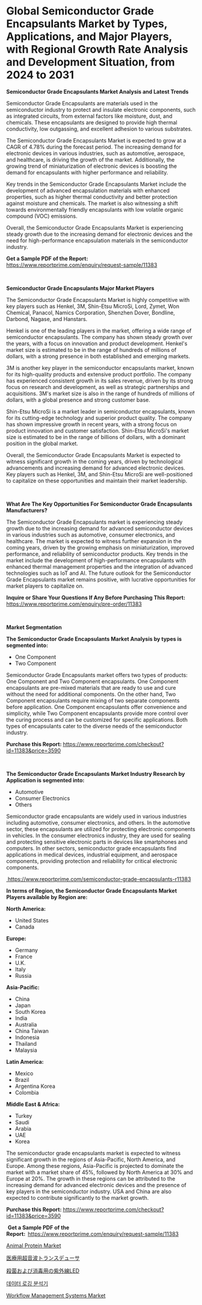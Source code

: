 <p><h1>Global Semiconductor Grade Encapsulants Market by Types, Applications, and Major Players, with Regional Growth Rate Analysis and Development Situation, from 2024 to 2031</h1></p><p><strong>Semiconductor Grade Encapsulants Market Analysis and Latest Trends</strong></p>
<p><p>Semiconductor Grade Encapsulants are materials used in the semiconductor industry to protect and insulate electronic components, such as integrated circuits, from external factors like moisture, dust, and chemicals. These encapsulants are designed to provide high thermal conductivity, low outgassing, and excellent adhesion to various substrates.</p><p>The Semiconductor Grade Encapsulants Market is expected to grow at a CAGR of 4.78% during the forecast period. The increasing demand for electronic devices in various industries, such as automotive, aerospace, and healthcare, is driving the growth of the market. Additionally, the growing trend of miniaturization of electronic devices is boosting the demand for encapsulants with higher performance and reliability.</p><p>Key trends in the Semiconductor Grade Encapsulants Market include the development of advanced encapsulation materials with enhanced properties, such as higher thermal conductivity and better protection against moisture and chemicals. The market is also witnessing a shift towards environmentally friendly encapsulants with low volatile organic compound (VOC) emissions.</p><p>Overall, the Semiconductor Grade Encapsulants Market is experiencing steady growth due to the increasing demand for electronic devices and the need for high-performance encapsulation materials in the semiconductor industry.</p></p>
<p><strong>Get a Sample PDF of the Report:&nbsp;</strong> <a href="https://www.reportprime.com/enquiry/request-sample/11383">https://www.reportprime.com/enquiry/request-sample/11383</a></p>
<p>&nbsp;</p>
<p><strong>Semiconductor Grade Encapsulants Major Market Players</strong></p>
<p><p>The Semiconductor Grade Encapsulants Market is highly competitive with key players such as Henkel, 3M, Shin-Etsu MicroSi, Lord, Zymet, Won Chemical, Panacol, Namics Corporation, Shenzhen Dover, Bondline, Darbond, Nagase, and Hanstars. </p><p>Henkel is one of the leading players in the market, offering a wide range of semiconductor encapsulants. The company has shown steady growth over the years, with a focus on innovation and product development. Henkel's market size is estimated to be in the range of hundreds of millions of dollars, with a strong presence in both established and emerging markets.</p><p>3M is another key player in the semiconductor encapsulants market, known for its high-quality products and extensive product portfolio. The company has experienced consistent growth in its sales revenue, driven by its strong focus on research and development, as well as strategic partnerships and acquisitions. 3M's market size is also in the range of hundreds of millions of dollars, with a global presence and strong customer base.</p><p>Shin-Etsu MicroSi is a market leader in semiconductor encapsulants, known for its cutting-edge technology and superior product quality. The company has shown impressive growth in recent years, with a strong focus on product innovation and customer satisfaction. Shin-Etsu MicroSi's market size is estimated to be in the range of billions of dollars, with a dominant position in the global market.</p><p>Overall, the Semiconductor Grade Encapsulants Market is expected to witness significant growth in the coming years, driven by technological advancements and increasing demand for advanced electronic devices. Key players such as Henkel, 3M, and Shin-Etsu MicroSi are well-positioned to capitalize on these opportunities and maintain their market leadership.</p></p>
<p>&nbsp;</p>
<p><strong>What Are The Key Opportunities For Semiconductor Grade Encapsulants Manufacturers?</strong></p>
<p><p>The Semiconductor Grade Encapsulants market is experiencing steady growth due to the increasing demand for advanced semiconductor devices in various industries such as automotive, consumer electronics, and healthcare. The market is expected to witness further expansion in the coming years, driven by the growing emphasis on miniaturization, improved performance, and reliability of semiconductor products. Key trends in the market include the development of high-performance encapsulants with enhanced thermal management properties and the integration of advanced technologies such as IoT and AI. The future outlook for the Semiconductor Grade Encapsulants market remains positive, with lucrative opportunities for market players to capitalize on.</p></p>
<p><strong>Inquire or Share Your Questions If Any Before Purchasing This Report:</strong> <a href="https://www.reportprime.com/enquiry/pre-order/11383">https://www.reportprime.com/enquiry/pre-order/11383</a></p>
<p>&nbsp;</p>
<p><strong>Market Segmentation</strong></p>
<p><strong>The Semiconductor Grade Encapsulants Market Analysis by types is segmented into:</strong></p>
<p><ul><li>One Component</li><li>Two Component</li></ul></p>
<p><p>Semiconductor Grade Encapsulants market offers two types of products: One Component and Two Component encapsulants. One Component encapsulants are pre-mixed materials that are ready to use and cure without the need for additional components. On the other hand, Two Component encapsulants require mixing of two separate components before application. One Component encapsulants offer convenience and simplicity, while Two Component encapsulants provide more control over the curing process and can be customized for specific applications. Both types of encapsulants cater to the diverse needs of the semiconductor industry.</p></p>
<p><strong>Purchase this Report:&nbsp;</strong><a href="https://www.reportprime.com/checkout?id=11383&price=3590">https://www.reportprime.com/checkout?id=11383&price=3590</a></p>
<p>&nbsp;</p>
<p><strong>The Semiconductor Grade Encapsulants Market Industry Research by Application is segmented into:</strong></p>
<p><ul><li>Automotive</li><li>Consumer Electronics</li><li>Others</li></ul></p>
<p><p>Semiconductor grade encapsulants are widely used in various industries including automotive, consumer electronics, and others. In the automotive sector, these encapsulants are utilized for protecting electronic components in vehicles. In the consumer electronics industry, they are used for sealing and protecting sensitive electronic parts in devices like smartphones and computers. In other sectors, semiconductor grade encapsulants find applications in medical devices, industrial equipment, and aerospace components, providing protection and reliability for critical electronic components.</p></p>
<p><a href="https://www.reportprime.com/semiconductor-grade-encapsulants-r11383">&nbsp;https://www.reportprime.com/semiconductor-grade-encapsulants-r11383</a></p>
<p><strong>In terms of Region, the Semiconductor Grade Encapsulants Market Players available by Region are:</strong></p>
<p>
    <p> <strong> North America: </strong>
        <ul>
            <li>United States</li>
            <li>Canada</li>
        </ul>
        </p> 
    <p> <strong> Europe: </strong>
        <ul>
            <li>Germany</li>
            <li>France</li>
            <li>U.K.</li>
            <li>Italy</li>
            <li>Russia</li>
        </ul>
        </p> 
    <p> <strong> Asia-Pacific: </strong>
        <ul>
            <li>China</li>
            <li>Japan</li>
            <li>South Korea</li>
            <li>India</li>
            <li>Australia</li>
            <li>China Taiwan</li>
            <li>Indonesia</li>
            <li>Thailand</li>
            <li>Malaysia</li>
        </ul>
        </p> 
    <p> <strong> Latin America: </strong>
        <ul>
            <li>Mexico</li>
            <li>Brazil</li>
            <li>Argentina Korea</li>
            <li>Colombia</li>
        </ul>
        </p> 
    <p> <strong> Middle East & Africa: </strong>
        <ul>
            <li>Turkey</li>
            <li>Saudi</li>
            <li>Arabia</li>
            <li>UAE</li>
            <li>Korea</li>
        </ul>
    </p>
    </p>
<p><p>The semiconductor grade encapsulants market is expected to witness significant growth in the regions of Asia-Pacific, North America, and Europe. Among these regions, Asia-Pacific is projected to dominate the market with a market share of 45%, followed by North America at 30% and Europe at 20%. The growth in these regions can be attributed to the increasing demand for advanced electronic devices and the presence of key players in the semiconductor industry. USA and China are also expected to contribute significantly to the market growth.</p></p>
<p><strong>Purchase this Report: </strong><a href="https://www.reportprime.com/checkout?id=11383&price=3590">https://www.reportprime.com/checkout?id=11383&price=3590</a></p>
<p>&nbsp;<strong>Get a Sample PDF of the Report:&nbsp;&nbsp;</strong><a href="https://www.reportprime.com/enquiry/request-sample/11383">https://www.reportprime.com/enquiry/request-sample/11383</a></p>
<p><strong></strong></p>
<p><p><a href="https://github.com/joannagoyvaerts/Market-Research-Report-List-3/blob/main/animal-protein-market.md">Animal Protein Market</a></p><p><a href="https://github.com/AriMuller2009/Market-Research-Report-List-2/blob/main/2670287122381.md">医療用超音波トランスデューサ</a></p><p><a href="https://github.com/dathomson6534/Market-Research-Report-List-2/blob/main/5587523122382.md">殺菌および消毒用の紫外線LED</a></p><p><a href="https://github.com/akzkkws047661437/Market-Research-Report-List-3/blob/main/3475038123562.md">데이터 로깅 분석기</a></p><p><a href="https://github.com/abdelrhmankishk22/Market-Research-Report-List-5/blob/main/workflow-management-systems-market.md">Workflow Management Systems Market</a></p></p>